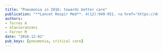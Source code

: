 ```yaml
---
title: "Pneumonia in 2016: towards better care"
publication: "**Lancet Respir Med**. 4(12):949-951. <a href='https://doi.org/10.1016/s2213-2600(16)30387-3' target='_blank' rel='noopener noreferrer'>10.1016/s2213-2600(16)30387-3</a>"
authors:
- Torres A
- otavioranzani
- Ferrer M
date: "2016-12-01"
pub_keys: [pneumonia, critical care]
---
```

